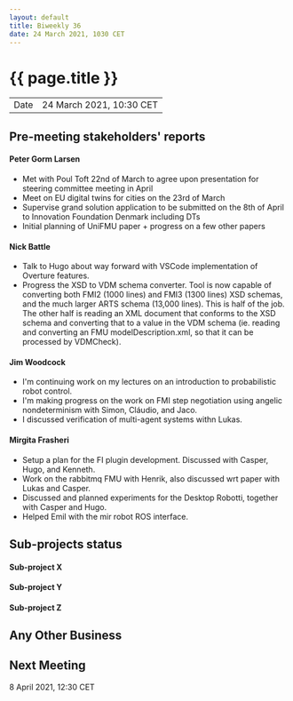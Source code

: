 ```yaml
---
layout: default
title: Biweekly 36
date: 24 March 2021, 1030 CET
---
```


<script src="https://code.jquery.com/jquery-1.11.1.min.js">
</script>
<script src="/javascripts/edit.js"></script>
<script>setEditButonNm();</script>

# {{ page.title }}

|||
|---|---|
| Date | 24 March 2021, 10:30 CET |


## Pre-meeting stakeholders' reports

<!-- Please keep in mind that the minutes are publicly available.-->

#### Peter Gorm Larsen
* Met with Poul Toft 22nd of March to agree upon presentation for steering committee meeting in April
* Meet on EU digital twins for cities on the 23rd of March
* Supervise grand solution application to be submitted on the 8th of April to Innovation Foundation Denmark including DTs
* Initial planning of UniFMU paper + progress on a few other papers

#### Nick Battle
* Talk to Hugo about way forward with VSCode implementation of Overture features.
* Progress the XSD to VDM schema converter. Tool is now capable of converting both FMI2 (1000 lines) and FMI3 (1300 lines) XSD schemas, and the much larger ARTS schema (13,000 lines). This is half of the job. The other half is reading an XML document that conforms to the XSD schema and converting that to a value in the VDM schema (ie. reading and converting an FMU modelDescription.xml, so that it can be processed by VDMCheck).

#### Jim Woodcock
* I'm continuing work on my lectures on an introduction to probabilistic robot control.
* I'm making progress on the work on FMI step negotiation using angelic nondeterminism with Simon, Cláudio, and Jaco.
* I discussed verification of multi-agent systems withn Lukas.

#### Mirgita Frasheri
* Setup a plan for the FI plugin development. Discussed with Casper, Hugo, and Kenneth.
* Work on the rabbitmq FMU with Henrik, also discussed wrt paper with Lukas and Casper.
* Discussed and planned experiments for the Desktop Robotti, together with Casper and Hugo.
* Helped Emil with the mir robot ROS interface.

## Sub-projects status


#### Sub-project X

#### Sub-project Y

#### Sub-project Z

##  Any Other Business

Next Meeting
------------

8 April 2021, 12:30 CET


<div id="edit_page_div"></div>
